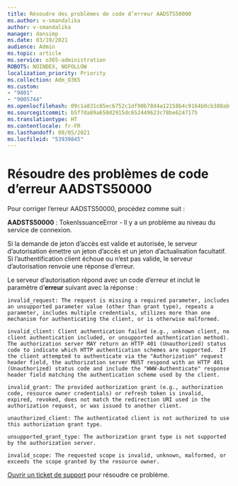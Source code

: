 ```yaml
---
title: Résoudre des problèmes de code d’erreur AADSTS50000
ms.author: v-smandalika
author: v-smandalika
manager: dansimp
ms.date: 03/19/2021
audience: Admin
ms.topic: article
ms.service: o365-administration
ROBOTS: NOINDEX, NOFOLLOW
localization_priority: Priority
ms.collection: Adm_O365
ms.custom:
- "9801"
- "9005744"
ms.openlocfilehash: 09c1a831c85ec6752c1df90b78d4a12158b4c9164b0cb388abf84fff745d35b3
ms.sourcegitcommit: b5f7da89a650d2915dc652449623c78be6247175
ms.translationtype: HT
ms.contentlocale: fr-FR
ms.lasthandoff: 08/05/2021
ms.locfileid: "53939845"
---
```

# <a name="troubleshoot-aadsts50000-error-code"></a>Résoudre des problèmes de code d’erreur AADSTS50000

Pour corriger l’erreur AADSTS50000, procédez comme suit :

**AADSTS50000** : TokenIssuanceError - Il y a un problème au niveau du service de connexion.

Si la demande de jeton d’accès est valide et autorisée, le serveur d’autorisation émettre un jeton d’accès et un jeton d’actualisation facultatif. Si l’authentification client échoue ou n’est pas valide, le serveur d’autorisation renvoie une réponse d’erreur.

Le serveur d’autorisation répond avec un code d’erreur et inclut le paramètre d’**erreur** suivant avec la réponse :

`invalid_request: The request is missing a required parameter, includes an unsupported parameter value (other than grant type), repeats a parameter, includes multiple credentials, utilizes more than one mechanism for authenticating the client, or is otherwise malformed.`

`invalid_client: Client authentication failed (e.g., unknown client, no client authentication included, or unsupported authentication method).  The authorization server MAY return an HTTP 401 (Unauthorized) status code to indicate which HTTP authentication schemes are supported.  If the client attempted to authenticate via the "Authorization" request header field, the authorization server MUST respond with an HTTP 401 (Unauthorized) status code and include the "WWW-Authenticate" response header field matching the authentication scheme used by the client.`

`invalid_grant: The provided authorization grant (e.g., authorization code, resource owner credentials) or refresh token is invalid, expired, revoked, does not match the redirection URI used in the authorization request, or was issued to another client.`

`unauthorized_client: The authenticated client is not authorized to use this authorization grant type.`

`unsupported_grant_type: The authorization grant type is not supported by the authorization server.`

`invalid_scope: The requested scope is invalid, unknown, malformed, or exceeds the scope granted by the resource owner.`

[Ouvrir un ticket de support](https://docs.microsoft.com/azure/active-directory/fundamentals/active-directory-troubleshooting-support-howto) pour résoudre ce problème.